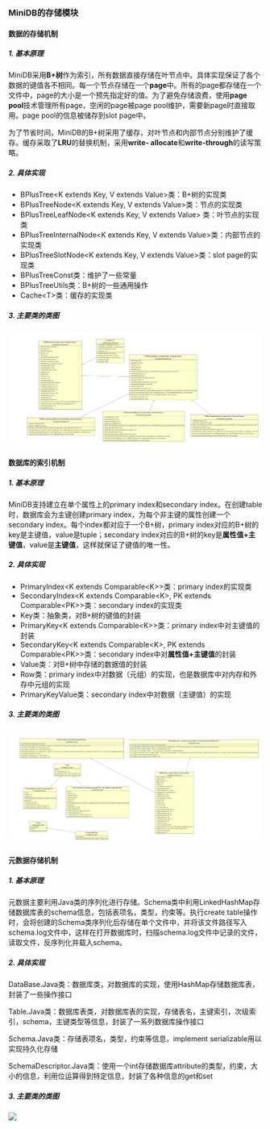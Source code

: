 ### MiniDB的存储模块





#### 数据的存储机制

##### 1. 基本原理

MiniDB采用**B+树**作为索引，所有数据直接存储在叶节点中。具体实现保证了各个数据的键值各不相同。每一个节点存储在一个**page**中。所有的page都存储在一个文件中，page的大小是一个预先指定好的值。为了避免存储浪费，使用**page pool**技术管理所有page，空闲的page被page pool维护，需要新page时直接取用。page pool的信息被储存到slot page中。

为了节省时间，MiniDB的B+树采用了缓存，对叶节点和内部节点分别维护了缓存。缓存采取了**LRU**的替换机制，采用**write- allocate**和**write-through**的读写策略。

##### 2. 具体实现

+ BPlusTree<K extends Key, V extends Value>类：B+树的实现类
+ BPlusTreeNode<K extends Key, V extends Value>类：节点的实现类
+ BPlusTreeLeafNode<K extends Key, V extends Value> 类：叶节点的实现类
+ BPlusTreeInternalNode<K extends Key, V extends Value>类：内部节点的实现类
+ BPlusTreeSlotNode<K extends Key, V extends Value>类：slot page的实现类
+ BPlusTreeConst类：维护了一些常量
+ BPlusTreeUtils类：B+树的一些通用操作
+ Cache\<T\>类：缓存的实现类

##### 3. 主要类的类图

![](storage.cld.jpg)



#### 数据库的索引机制

##### 1. 基本原理

MiniDB支持建立在单个属性上的primary index和secondary index。在创建table时，数据库会为主键创建primary index，为每个非主键的属性创建一个secondary index。每个index都对应于一个B+树，primary index对应的B+树的key是主键值，value是tuple；secondary index对应的B+树的key是**属性值+主键值**，value是**主键值**，这样就保证了键值的唯一性。

##### 2. 具体实现

+ PrimaryIndex<K extends Comparable\<K\>>类：primary index的实现类
+ SecondaryIndex<K extends Comparable\<K\>, PK extends Comparable\<PK\>>类：secondary index的实现类
+ Key类：抽象类，对B+树的键值的封装
+ PrimaryKey<K extends Comparable\<K\>>类：primary index中对主键值的封装
+ SecondaryKey<K extends Comparable\<K\>, PK extends Comparable\<PK\>>类：secondary index中对**属性值+主键值**的封装
+ Value类：对B+树中存储的数据值的封装
+ Row类：primary index中对数据（元组）的实现，也是数据库中对内存和外存中元组的实现
+ PrimaryKeyValue类：secondary index中对数据（主键值）的实现

##### 3. 主要类的类图

![](index.cld.jpg)



#### 元数据存储机制
##### 1. 基本原理
元数据主要利用Java类的序列化进行存储。Schema类中利用LinkedHashMap存储数据库表的schema信息，包括表项名，类型，约束等。执行create table操作时，会将创建的Schema类序列化后存储在单个文件中，并将该文件路径写入schema.log文件中，这样在打开数据库时，扫描schema.log文件中记录的文件，读取文件，反序列化并载入schema。

##### 2. 具体实现

DataBase.Java类：数据库类，对数据库的实现，使用HashMap存储数据库表，封装了一些操作接口

Table.Java类：数据库表类，对数据库表的实现，存储表名，主键索引，次级索引，schema，主键类型等信息，封装了一系列数据库操作接口

Schema.Java类：存储表项名，类型，约束等信息，implement serializable用以实现持久化存储

SchemaDescriptor.Java类：使用一个int存储数据库attribute的类型，约束，大小的信息，利用位运算得到特定信息，封装了各种信息的get和set

##### 3. 主要类的类图

![](/home/sule/Spaceship/Java/MiniDB/doc/schema.cld.jpg)   